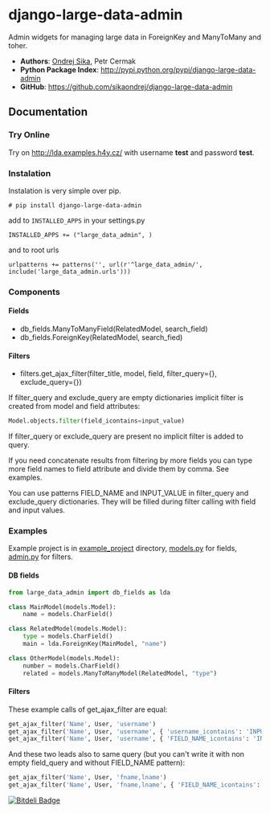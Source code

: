 django-large-data-admin
=======================

Admin widgets for managing large data in ForeignKey and ManyToMany and toher.


* __Authors__: [Ondrej Sika](http://ondrejsika.com/c.html), Petr Cermak
* __Python Package Index__: <http://pypi.python.org/pypi/django-large-data-admin>
* __GitHub__: <https://github.com/sikaondrej/django-large-data-admin>

## Documentation

### Try Online

Try on <http://lda.examples.h4y.cz/> with username __test__ and password __test__.

### Instalation

Instalation is very simple over pip.

    # pip install django-large-data-admin

add to `INSTALLED_APPS` in your settings.py

    INSTALLED_APPS += ("large_data_admin", )

and to root urls

    urlpatterns += patterns('', url(r'^large_data_admin/', include('large_data_admin.urls')))

### Components

#### Fields
* db_fields.ManyToManyField(RelatedModel, search_field)
* db_fields.ForeignKey(RelatedModel, search_fied)

#### Filters
* filters.get_ajax_filter(filter_title, model, field, filter_query={}, exclude_query={})

If filter_query and exclude_query are empty dictionaries implicit filter is created from model and field attributes:

``` python
Model.objects.filter(field_icontains=input_value)
```

If filter_query or exclude_query are present no implicit filter is added to query.

If you need concatenate results from filtering by more fields you can type more field names to field attribute and divide them by comma. See examples.

You can use patterns FIELD_NAME and INPUT_VALUE in filter_query and exclude_query dictionaries. They will be filled during filter calling with field and input values.

### Examples

Example project is in [example_project](example_project) directory, [models.py](example_project/lda_example/models.py) for fields, [admin.py](example_project/lda_example/admin.py) for filters.

#### DB fields

``` python
from large_data_admin import db_fields as lda

class MainModel(models.Model):
    name = models.CharField()

class RelatedModel(models.Model):
    type = models.CharField()
    main = lda.ForeignKey(MainModel, "name")

class OtherModel(models.Model):
    number = models.CharField()
    related = models.ManyToManyModel(RelatedModel, "type")
```

#### Filters

These example calls of get_ajax_filter are equal:

``` python
get_ajax_filter('Name', User, 'username')
get_ajax_filter('Name', User, 'username', { 'username_icontains': 'INPUT_VALUE' })
get_ajax_filter('Name', User, 'username', { 'FIELD_NAME_icontains': 'INPUT_VALUE' })
```

And these two leads also to same query (but you can't write it with non empty field_query and without FIELD_NAME pattern):

``` python
get_ajax_filter('Name', User, 'fname,lname')
get_ajax_filter('Name', User, 'fname,lname', { 'FIELD_NAME_icontains': 'INPUT_VALUE' })
```


[![Bitdeli Badge](https://d2weczhvl823v0.cloudfront.net/ondrejsika/django-large-data-admin/trend.png)](https://bitdeli.com/free "Bitdeli Badge")

